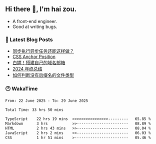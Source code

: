 ## Hi there 👋, I'm hai zou.

- A front-end engineer.
- Good at writing bugs.

### 📖 Latest Blog Posts
<!-- BLOG-POST-LIST:START -->
- [同步执行异步任务还能这样做？](https://blog.izou.top/posts/sync-executed/)
- [CSS Anchor Position](https://blog.izou.top/posts/css-anchor/)
- [白嫖！搭建自己的域名邮箱](https://blog.izou.top/posts/domain-mail/)
- [2024 年终总结](https://blog.izou.top/posts/2024-year-end-summary/)
- [如何判断没有后缀名的文件类型](https://blog.izou.top/posts/filetype-check/)
<!-- BLOG-POST-LIST:END -->

### 🕐 WakaTime
<!--START_SECTION:waka-->

```txt
From: 22 June 2025 - To: 29 June 2025

Total Time: 33 hrs 50 mins

TypeScript    22 hrs 19 mins  >>>>>>>>>>>>>>>>---------   65.85 %
Markdown      3 hrs           >>-----------------------   08.89 %
HTML          2 hrs 43 mins   >>-----------------------   08.04 %
JavaScript    2 hrs 2 mins    >>-----------------------   06.03 %
CSS           1 hr 51 mins    >------------------------   05.46 %
```

<!--END_SECTION:waka-->
